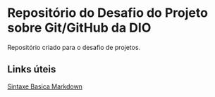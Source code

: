# Repositório do Desafio do Projeto sobre Git/GitHub da DIO
Repositório criado para o desafio de projetos.

## Links úteis
[Sintaxe Basica Markdown](https://www.markdownguide.org/basic-syntax/)
